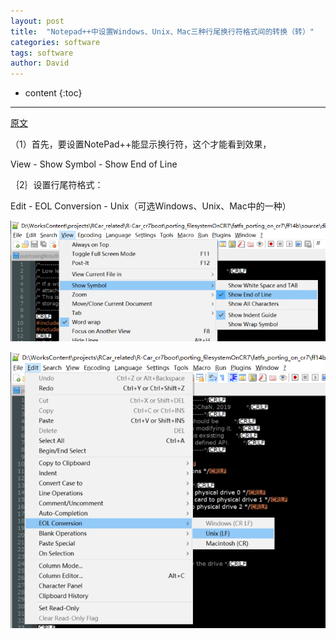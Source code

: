 ```yaml
---
layout: post
title:  "Notepad++中设置Windows、Unix、Mac三种行尾换行符格式间的转换（转）"
categories: software
tags: software
author: David
---
```


* content
{:toc}

---

[原文](https://blog.csdn.net/xxm524/article/details/46848287)


（1）首先，要设置NotePad++能显示换行符，这个才能看到效果， 

View - Show Symbol - Show End of Line

｛2｝设置行尾符格式：

Edit - EOL Conversion - Unix（可选Windows、Unix、Mac中的一种）


![show EOL in notepad++](https://github.com/titron/titron.github.io/raw/master/img/2021-12-15-EOLconverter_showEOL_in_notepad.png)

![show EOL in notepad++](https://github.com/titron/titron.github.io/raw/master/img/2021-12-15-EOLconverter_EOLconversion_in_notepad.png)
